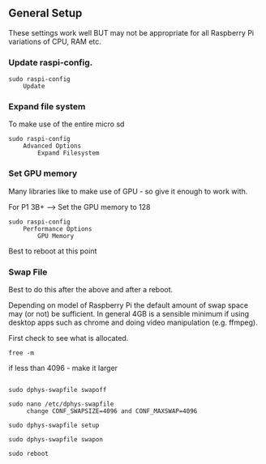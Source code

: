 ## General Setup


These settings work well BUT may not be appropriate for all Raspberry Pi variations of CPU, RAM etc.

### Update raspi-config.

```
sudo raspi-config
    Update
```

### Expand file system
To make use of the entire micro sd 

```
sudo raspi-config
    Advanced Options
        Expand Filesystem
```

### Set GPU memory
Many libraries like to make use of GPU - so give it enough to work with.

For P1 3B+ --> Set the GPU memory to 128

```
sudo raspi-config
    Performance Options
        GPU Memory       
```

Best to reboot at this point

###  Swap File
Best to do this after the above and after a reboot.

Depending on model of Raspberry Pi the default amount of swap space may (or not) be sufficient.
In general 4GB is a sensible minimum if using desktop apps such as chrome and doing video manipulation (e.g. ffmpeg).

First check to see what is allocated.

```
free -m

```
if less than 4096 - make it larger

```

sudo dphys-swapfile swapoff

sudo nano /etc/dphys-swapfile
     change CONF_SWAPSIZE=4096 and CONF_MAXSWAP=4096

sudo dphys-swapfile setup

sudo dphys-swapfile swapon

sudo reboot
```
